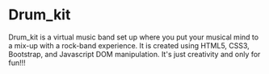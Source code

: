 # Drum_kit
Drum_kit is a virtual music band set up where you put your musical mind to a mix-up with a rock-band experience. It is created using HTML5, CSS3, Bootstrap, and Javascript DOM manipulation. It's just creativity and only for fun!!! 
